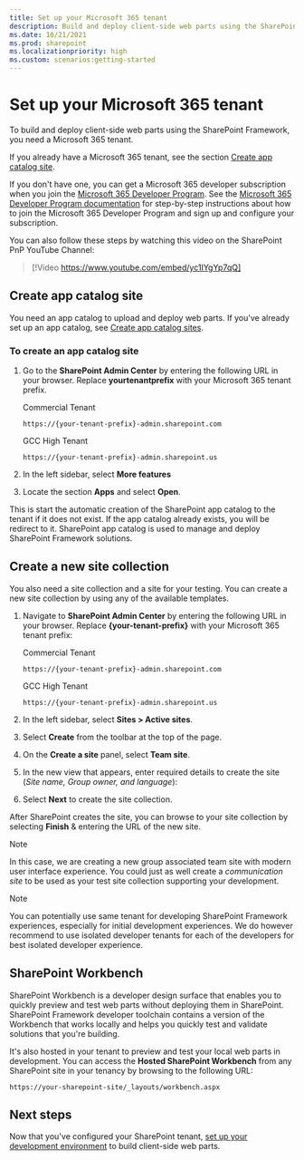 ```yaml
---
title: Set up your Microsoft 365 tenant
description: Build and deploy client-side web parts using the SharePoint Framework by setting up a Microsoft 365 tenant.
ms.date: 10/21/2021
ms.prod: sharepoint
ms.localizationpriority: high
ms.custom: scenarios:getting-started
---
```


# Set up your Microsoft 365 tenant

To build and deploy client-side web parts using the SharePoint Framework, you need a Microsoft 365 tenant.

If you already have a Microsoft 365 tenant, see the section [Create app catalog site](#create-app-catalog-site).

If you don't have one, you can get a Microsoft 365 developer subscription when you join the [Microsoft 365 Developer Program](https://developer.microsoft.com/office/dev-program). See the [Microsoft 365 Developer Program documentation](/office/developer-program/office-365-developer-program) for step-by-step instructions about how to join the Microsoft 365 Developer Program and sign up and configure your subscription.

You can also follow these steps by watching this video on the SharePoint PnP YouTube Channel:

> [!Video https://www.youtube.com/embed/yc1IYgYp7qQ]

## Create app catalog site

You need an app catalog to upload and deploy web parts. If you've already set up an app catalog, see [Create app catalog sites](#create-app-catalog-site).

### To create an app catalog site

1. Go to the **SharePoint Admin Center** by entering the following URL in your browser. Replace **yourtenantprefix** with your Microsoft 365 tenant prefix.

    Commercial Tenant

    ```http
    https://{your-tenant-prefix}-admin.sharepoint.com
    ```

    GCC High Tenant

    ```http
    https://{your-tenant-prefix}-admin.sharepoint.us
    ```

1. In the left sidebar, select **More features**
1. Locate the section **Apps** and select **Open**.

This is start the automatic creation of the SharePoint app catalog to the tenant if it does not exist. If the app catalog already exists, you will be redirect to it. SharePoint app catalog is used to manage and deploy SharePoint Framework solutions.

## Create a new site collection

You also need a site collection and a site for your testing. You can create a new site collection by using any of the available templates.

1. Navigate to **SharePoint Admin Center** by entering the following URL in your browser. Replace **{your-tenant-prefix}** with your Microsoft 365 tenant prefix:

    Commercial Tenant

    ```http
    https://{your-tenant-prefix}-admin.sharepoint.com
    ```

    GCC High Tenant

    ```http
    https://{your-tenant-prefix}-admin.sharepoint.us
    ```

1. In the left sidebar, select **Sites > Active sites**.
1. Select **Create** from the toolbar at the top of the page.
1. On the **Create a site** panel, select **Team site**.
1. In the new view that appears, enter required details to create the site (*Site name, Group owner, and language*):
1. Select **Next** to create the site collection.

After SharePoint creates the site, you can browse to your site collection by selecting **Finish** & entering the URL of the new site.

> [!NOTE]
> In this case, we are creating a new group associated team site with modern user interface experience. You could just as well create a *communication site* to be used as your test site collection supporting your development.

> [!NOTE]
> You can potentially use same tenant for developing SharePoint Framework experiences, especially for initial development experiences. We do however recommend to use isolated developer tenants for each of the developers for best isolated developer experience.

## SharePoint Workbench

SharePoint Workbench is a developer design surface that enables you to quickly preview and test web parts without deploying them in SharePoint. SharePoint Framework developer toolchain contains a version of the Workbench that works locally and helps you quickly test and validate solutions that you're building.

It's also hosted in your tenant to preview and test your local web parts in development. You can access the **Hosted SharePoint Workbench** from any SharePoint site in your tenancy by browsing to the following URL:

```http
https://your-sharepoint-site/_layouts/workbench.aspx
```

## Next steps

Now that you've configured your SharePoint tenant, [set up your development environment](./set-up-your-development-environment.md) to build client-side web parts.
